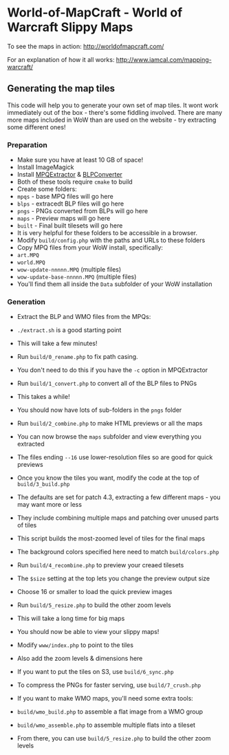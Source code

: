 World-of-MapCraft - World of Warcraft Slippy Maps
=================================================

To see the maps in action: http://worldofmapcraft.com/

For an explanation of how it all works: http://www.iamcal.com/mapping-warcraft/


## Generating the map tiles

This code will help you to generate your own set of map tiles.
It wont work immediately out of the box - there's some fiddling involved.
There are many more maps included in WoW than are used on the website - try extracting 
some different ones!


### Preparation

* Make sure you have at least 10 GB of space!
* Install ImageMagick
* Install <a href="https://github.com/Kanma/MPQExtractor">MPQExtractor</a> & <a href="https://github.com/Kanma/BLPConverter">BLPConverter</a>
 * Both of these tools require <code>cmake</code> to build
* Create some folders:
 * <code>mpqs</code> - base MPQ files will go here
 * <code>blps</code> - extracedt BLP files will go here
 * <code>pngs</code> - PNGs converted from BLPs will go here
 * <code>maps</code> - Preview maps will go here
 * <code>built</code> - Final built tilesets will go here
 * It is very helpful for these folders to be accessible in a browser.
* Modify <code>build/config.php</code> with the paths and URLs to these folders
* Copy MPQ files from your WoW install, specifically:
 * <code>art.MPQ</code>
 * <code>world.MPQ</code>
 * <code>wow-update-nnnnn.MPQ</code> (multiple files)
 * <code>wow-update-base-nnnnn.MPQ</code> (multiple files)
 * You'll find them all inside the <code>Data</code> subfolder of your WoW installation


### Generation

* Extract the BLP and WMO files from the MPQs:
 * `./extract.sh` is a good starting point
 * This will take a few minutes!

* Run <code>build/0_rename.php</code> to fix path casing.
 * You don't need to do this if you have the `-c` option in MPQExtractor

* Run <code>build/1_convert.php</code> to convert all of the BLP files to PNGs
 * This takes a while!
 * You should now have lots of sub-folders in the <code>pngs</code> folder

* Run <code>build/2_combine.php</code> to make HTML previews or all the maps
 * You can now browse the <code>maps</code> subfolder and view everything you extracted
 * The files ending <code>--16</code> use lower-resolution files so are good for quick previews

* Once you know the tiles you want, modify the code at the top of <code>build/3_build.php</code>
 * The defaults are set for patch 4.3, extracting a few different maps - you may want more or less
 * They include combining multiple maps and patching over unused parts of tiles
 * This script builds the most-zoomed level of tiles for the final maps
 * The background colors specified here need to match `build/colors.php`

* Run <code>build/4_recombine.php</code> to preview your creaed tilesets
 * The <code>$size</code> setting at the top lets you change the preview output size
 * Choose 16 or smaller to load the quick preview images

* Run <code>build/5_resize.php</code> to build the other zoom levels
 * This will take a long time for big maps

* You should now be able to view your slippy maps!
 * Modify <code>www/index.php</code> to point to the tiles
 * Also add the zoom levels & dimensions here

* If you want to put the tiles on S3, use <code>build/6_sync.php</code>

* To compress the PNGs for faster serving, use <code>build/7_crush.php</code>

* If you want to make WMO maps, you'll need some extra tools:
 * `build/wmo_build.php` to assemble a flat image from a WMO group
 * `build/wmo_assemble.php` to assemble multiple flats into a tileset
 * From there, you can use <code>build/5_resize.php</code> to build the other zoom levels

